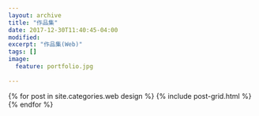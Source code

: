 ```yaml
---
layout: archive
title: "作品集"
date: 2017-12-30T11:40:45-04:00
modified:
excerpt: "作品集(Web)"
tags: []
image: 
  feature: portfolio.jpg
  
---
```




<div class="tiles">
{% for post in site.categories.web design %}
  {% include post-grid.html %}
{% endfor %}
</div><!-- /.tiles 把所有categories 有 web design 的列出來-->
